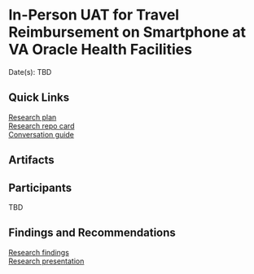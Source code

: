 # In-Person UAT for Travel Reimbursement on Smartphone at VA Oracle Health Facilities

Date(s): TBD

## Quick Links 

[Research plan](https://github.com/department-of-veterans-affairs/va.gov-team/blob/master/products/health-care/checkin/research/2024-02%20In-Person%20Travel%20Reimbursement%20Research%20for%20Oracle%20Health%20Facilities/research-plan.md)<br>
[Research repo card]()<br>
[Conversation guide]()

## Artifacts 

## Participants 

TBD 

## Findings and Recommendations 

[Research findings]()<br>
[Research presentation]()
